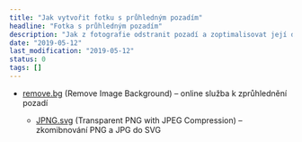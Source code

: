 ```yaml
---
title: "Jak vytvořit fotku s průhledným pozadím"
headline: "Fotka s průhledným pozadím"
description: "Jak z fotografie odstranit pozadí a zoptimalisovat její datovou velikost."
date: "2019-05-12"
last_modification: "2019-05-12"
status: 0
tags: []
---
```


- [remove.bg](https://www.remove.bg) (Remove Image Background) – online služba k zprůhlednění pozadí

    - [JPNG.svg](https://codepen.io/shshaw/full/LVKEdv) (Transparent PNG with JPEG Compression) – zkomibnování PNG a JPG do SVG